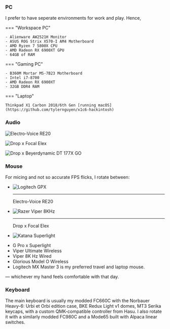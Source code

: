 ### PC

I prefer to have seperate environments for work and play. Hence,

=== "Workspace PC"

    - Alienware AW2521H Monitor
    - ASUS ROG Strix X570-I AM4 Motherboard
    - AMD Ryzen 7 5800X CPU
    - AMD Radeon RX 6900XT GPU
    - 64GB of RAM

=== "Gaming PC"

    - B360M Mortar MS-7B23 Motherboard
    - Intel i7-8700
    - AMD Radeon RX 6900XT
    - 32GB DDR4 RAM

=== "Laptop"

    Thinkpad X1 Carbon 2018/6th Gen [running macOS](https://github.com/tylernguyen/x1c6-hackintosh)

### Audio

![Electro-Voice RE20](/assets/img/uses-this/icons/Electro-Voice-RE20.png)


![Drop x Focal Elex](/assets/img/uses-this/icons/Focal-Elex.png)


![Drop x Beyerdynamic DT 177X GO](/assets/img/uses-this/icons/DT-177X-GO.png)


### Mouse

For micing and not so accurate FPS flicks, I rotate between:

<div class="grid cards" markdown>

-   ![Logitech GPX](/assets/img/uses-this/icons/Logitech-GPX.png)

    ---

    Electro-Voice RE20

-   ![Razer Viper 8KHz](/assets/img/uses-this/icons/Razer-Viper-8KHz.png)

    ---

    Drop x Focal Elex

-   ![Katana Superlight](/assets/img/uses-this/icons/Katana-Superlight.png)

</div>

- G Pro x Superlight
- Viper Ultimate Wireless
- Viper 8K Hz Wired
- Glorious Model O Wireless
- Logitech MX Master 3 is my preferred travel and laptop mouse.

— whichever my hand feels comfortable with that day.

### Keyboard

The main keyboard is usually my modded FC660C with the Norbauer Heavy-6: Urbi et Orbi edition case, BKE Redux Light v1 domes, MT3 Serika keycaps, with a custom QMK-compatible controller from Hasu.
I also rotate it with a similarly modded FC980C and a Mode65 built with Alpaca linear switches.